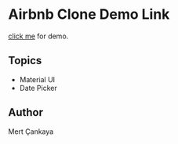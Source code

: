 # Airbnb Clone Demo Link
<a href="https://airbnb-clone-125cd.web.app/">click me</a> for demo.


## Topics
+ Material UI
+ Date Picker

## Author
Mert Çankaya


